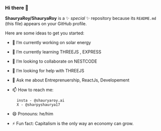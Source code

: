 ### Hi there 👋

**ShauryaRoy/ShauryaRoy** is a ✨ _special_ ✨ repository because its `README.md` (this file) appears on your GitHub profile.

Here are some ideas to get you started:

- 🔭 I’m currently working on solar energy
- 🌱 I’m currently learning THREEJS , EXPRESS
- 👯 I’m looking to collaborate on NESTCODE
- 🤔 I’m looking for help with THREEJS
- 💬 Ask me about Entreprenuership, ReactJs, Developement
- 📫 How to reach me: 

        insta - @shauryaroy.ai
        X - @sharpyshaurya17
- 😄 Pronouns: he/him
- ⚡ Fun fact: Capitalism is the only way an economy can grow.
